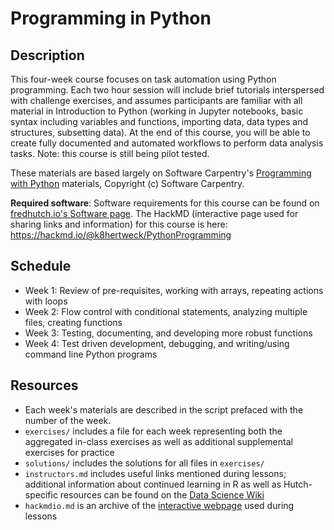 # Programming in Python

## Description

This four-week course focuses on task automation using Python programming. Each two hour session will include brief tutorials interspersed with challenge exercises, and assumes participants are familiar with all material in Introduction to Python (working in Jupyter notebooks, basic syntax including variables and functions, importing data, data types and structures, subsetting data). At the end of this course, you will be able to create fully documented and automated workflows to perform data analysis tasks. Note: this course is still being pilot tested.

These materials are based largely on Software Carpentry's [Programming with Python](http://swcarpentry.github.io/python-novice-inflammation/) materials, Copyright (c) Software Carpentry.

**Required software**: Software requirements for this course can be found on [fredhutch.io's Software page](http://www.fredhutch.io/resources/#intermediate-python-programming). The HackMD (interactive page used for sharing links and information) for this course is here: https://hackmd.io/@k8hertweck/PythonProgramming

## Schedule

* Week 1: Review of pre-requisites, working with arrays, repeating actions with loops
* Week 2: Flow control with conditional statements, analyzing multiple files, creating functions
* Week 3: Testing, documenting, and developing more robust functions
* Week 4: Test driven development, debugging, and writing/using command line Python programs

## Resources

* Each week's materials are described in the script prefaced with the number of the week.
* `exercises/` includes a file for each week representing both the aggregated in-class exercises as well as additional
supplemental exercises for practice
* `solutions/` includes the solutions for all files in `exercises/`
* `instructors.md` includes useful links mentioned during lessons; additional information about continued learning in R as well as Hutch-specific resources can be found on the [Data Science Wiki](https://sciwiki.fredhutch.org/bioinformatics/prog_overview/)
* `hackmdio.md` is an archive of the [interactive webpage](https://hackmd.io) used during lessons
